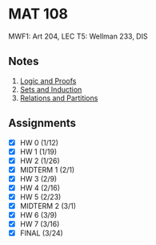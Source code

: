 # MAT 108
MWF1: Art 204, LEC
T5: Wellman 233, DIS
## Notes
1. [Logic and Proofs](../notes/logic-proofs.md)
2. [Sets and Induction](../notes/sets-induction.md)
3. [Relations and Partitions](../notes/relations-partitions.md)
## Assignments
- [x] HW 0 (1/12)
- [x] HW 1 (1/19)
- [x] HW 2 (1/26)
- [x] MIDTERM 1 (2/1)
- [x] HW 3 (2/9)
- [x] HW 4 (2/16)
- [x] HW 5 (2/23)
- [x] MIDTERM 2 (3/1)
- [x] HW 6 (3/9)
- [x] HW 7 (3/16)
- [x] FINAL (3/24)